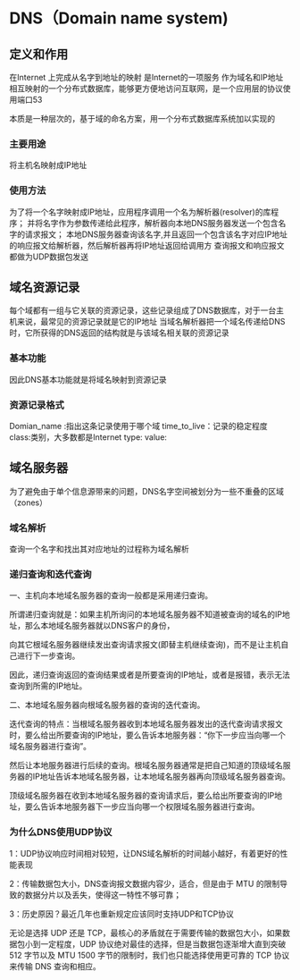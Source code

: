 # DNS（Domain name system)


## 定义和作用

在Internet 上完成从名字到地址的映射
是Internet的一项服务
作为域名和IP地址相互映射的一个分布式数据库，能够更方便地访问互联网，是一个应用层的协议使用端口53

本质是一种层次的，基于域的命名方案，用一个分布式数据库系统加以实现的

### 主要用途
将主机名映射成IP地址

### 使用方法
为了将一个名字映射成IP地址，应用程序调用一个名为解析器(resolver)的库程序；
并将名字作为参数传递给此程序，解析器向本地DNS服务器发送一个包含名字的请求报文；
本地DNS服务器查询该名字,并且返回一个包含该名字对应IP地址的响应报文给解析器，然后解析器再将IP地址返回给调用方
查询报文和响应报文都做为UDP数据包发送

## 域名资源记录

每个域都有一组与它关联的资源记录，这些记录组成了DNS数据库，对于一台主机来说，最常见的资源记录就是它的IP地址
当域名解析器把一个域名传递给DNS时，它所获得的DNS返回的结构就是与该域名相关联的资源记录

### 基本功能
因此DNS基本功能就是将域名映射到资源记录

### 资源记录格式

Domian_name :指出这条记录使用于哪个域
time_to_live：记录的稳定程度
class:类别，大多数都是Internet
type:
value:

## 域名服务器

为了避免由于单个信息源带来的问题，DNS名字空间被划分为一些不重叠的区域（zones）

### 域名解析
查询一个名字和找出其对应地址的过程称为域名解析

### 递归查询和迭代查询
一、主机向本地域名服务器的查询一般都是采用递归查询。

所谓递归查询就是：如果主机所询问的本地域名服务器不知道被查询的域名的IP地址，那么本地域名服务器就以DNS客户的身份，

向其它根域名服务器继续发出查询请求报文(即替主机继续查询)，而不是让主机自己进行下一步查询。

因此，递归查询返回的查询结果或者是所要查询的IP地址，或者是报错，表示无法查询到所需的IP地址。

二、本地域名服务器向根域名服务器的查询的迭代查询。

迭代查询的特点：当根域名服务器收到本地域名服务器发出的迭代查询请求报文时，要么给出所要查询的IP地址，要么告诉本地服务器：“你下一步应当向哪一个域名服务器进行查询”。

然后让本地服务器进行后续的查询。根域名服务器通常是把自己知道的顶级域名服务器的IP地址告诉本地域名服务器，让本地域名服务器再向顶级域名服务器查询。

顶级域名服务器在收到本地域名服务器的查询请求后，要么给出所要查询的IP地址，要么告诉本地服务器下一步应当向哪一个权限域名服务器进行查询。



### 为什么DNS使用UDP协议

1：UDP协议响应时间相对较短，让DNS域名解析的时间越小越好，有着更好的性能表现

2：传输数据包大小，DNS查询报文数据内容少，适合，但是由于 MTU 的限制导致的数据分片以及丢失，使得这一特性不够可靠；

3：历史原因？最近几年也重新规定应该同时支持UDP和TCP协议

无论是选择 UDP 还是 TCP，最核心的矛盾就在于需要传输的数据包大小，如果数据包小到一定程度，UDP 协议绝对最佳的选择，但是当数据包逐渐增大直到突破 512 字节以及 MTU 1500 字节的限制时，我们也只能选择使用更可靠的 TCP 协议来传输 DNS 查询和相应。



















